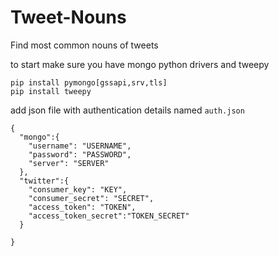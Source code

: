 # Tweet-Nouns
Find most common nouns of tweets

to start make sure you have mongo python drivers and tweepy
```
pip install pymongo[gssapi,srv,tls]
pip install tweepy
```

add json file with authentication details named `auth.json`
```
{
  "mongo":{
    "username": "USERNAME",
    "password": "PASSWORD",
    "server": "SERVER"
  },
  "twitter":{
    "consumer_key": "KEY",
    "consumer_secret": "SECRET",
    "access_token": "TOKEN",
    "access_token_secret":"TOKEN_SECRET"
  }

}
```
